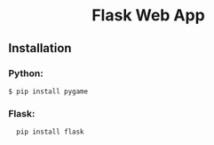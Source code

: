 <h1 align="center"> Flask Web App</h1>

 ## Installation
### Python:
    $ pip install pygame
### Flask:
      pip install flask
